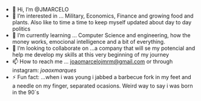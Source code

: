 - 👋 Hi, I’m @JMARCELO
- 👀 I’m interested in ... Military, Economics, Finance and growing food and plants. Also like to time a time to keep myself updated about day to day politics
- 🌱 I’m currently learning ... Computer Science and engineering, how the money works, emocional intelligence and a bit of everything.
- 💞️ I’m looking to collaborate on ...a company that will se my potencial and help me develop my skills at this very beginning of my journey
- 📫 How to reach me ... joaomarcelojmrm@gmail.com or through instagram: _joaoxmarques_
- ⚡ Fun fact: ...when i was young i jabbed a barbecue fork in my feet and a needle on my finger, separated ocasions. Weird way to say i was born in the 90´s
<!---
JM4RCELO/JM4RCELO is a ✨ special ✨ repository because its `README.md` (this file) appears on your GitHub profile.
You can click the Preview link to take a look at your changes.
--->
